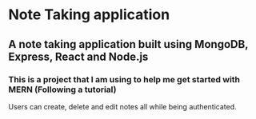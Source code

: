 # Note Taking application

## A note taking application built using MongoDB, Express, React and Node.js
### This is a project that I am using to help me get started with MERN (Following a tutorial)

Users can create, delete and edit notes all while being authenticated. 

